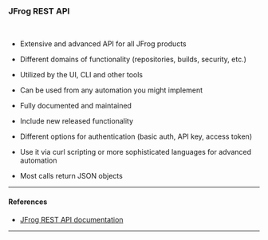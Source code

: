 ### JFrog REST API

<br/>

- Extensive and advanced API for all JFrog products

- Different domains of functionality 
  (repositories, builds, security, etc.)

- Utilized by the UI, CLI and other tools

- Can be used from any automation you might implement 

- Fully documented and maintained

- Include new released functionality

- Different options for authentication (basic auth, API key, access token)

- Use it via curl scripting or more sophisticated languages for advanced automation

- Most calls return JSON objects

---

#### References

- [JFrog REST API documentation](https://www.jfrog.com/confluence/display/JFROG/Artifactory+REST+API#ArtifactoryRESTAPI-Authentication)

---

